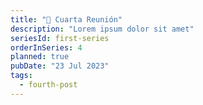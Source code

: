 ```yaml
---
title: "📝 Cuarta Reunión"
description: "Lorem ipsum dolor sit amet"
seriesId: first-series
orderInSeries: 4
planned: true
pubDate: "23 Jul 2023"
tags:
  - fourth-post
---
```

